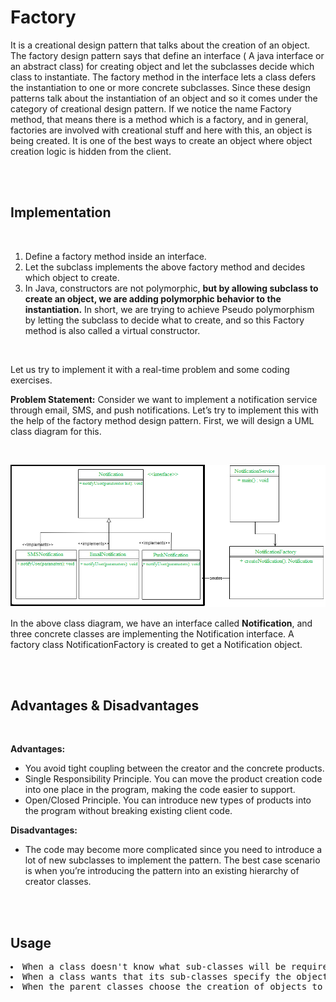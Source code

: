 # Factory

It is a creational design pattern that talks about the creation of an object. The factory design pattern says that define an interface ( A java interface or an abstract class) for creating object and let the subclasses decide which class to instantiate. The factory method in the interface lets a class defers the instantiation to one or more concrete subclasses. Since these design patterns talk about the instantiation of an object and so it comes under the category of creational design pattern. If we notice the name Factory method, that means there is a method which is a factory, and in general, factories are involved with creational stuff and here with this, an object is being created. It is one of the best ways to create an object where object creation logic is hidden from the client.

<br>
<br>

## Implementation

<br>

1. Define a factory method inside an interface. 
2. Let the subclass implements the above factory method and decides which object to create. 
3. In Java, constructors are not polymorphic, **but by allowing subclass to create an object, we are adding polymorphic behavior to the instantiation.** In short, we are trying to achieve Pseudo polymorphism by letting the subclass to decide what to create, and so this Factory method is also called a virtual constructor. 

<br>

Let us try to implement it with a real-time problem and some coding exercises. 

**Problem Statement:** Consider we want to implement a notification service through email, SMS, and push notifications. Let’s try to implement this with the help of the factory method design pattern. First, we will design a UML class diagram for this. 

<br>

<center>

![Factory Design Pattern UML Diagram](images/factory-uml-diagram.png)

</center>

In the above class diagram, we have an interface called **Notification**, and three concrete classes are implementing the Notification interface. A factory class NotificationFactory is created to get a Notification object.

<br>
<br>

## Advantages & Disadvantages

<br>

**Advantages:**

* You avoid tight coupling between the creator and the concrete products.
* Single Responsibility Principle. You can move the product creation code into one place in the program, making the code easier to support.
* Open/Closed Principle. You can introduce new types of products into the program without breaking existing client code.

**Disadvantages:**

* The code may become more complicated since you need to introduce a lot of new subclasses to implement the pattern. The best case scenario is when you’re introducing the pattern into an existing hierarchy of creator classes.

<br>
<br>

## Usage

<pre>
<li>When a class doesn't know what sub-classes will be required to create
<li>When a class wants that its sub-classes specify the objects to be created.
<li>When the parent classes choose the creation of objects to its sub-classes.
</pre>